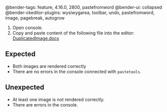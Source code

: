 @bender-tags: feature, 4.16.0, 2800, pastefromword
@bender-ui: collapsed
@bender-ckeditor-plugins: wysiwygarea, toolbar, undo, pastefromword, image, pagebreak, autogrow

1. Open console.
2. Copy and paste content of the following file into the editor:
[DuplicatedImage.docx](../generated/_fixtures/ImagesExtraction/DuplicatedImage/DuplicatedImage.docx)

## Expected

* Both images are rendered correctly
* There are no errors in the console connected with `pastetools`.

## Unexpected

* At least one image is not rendered correctly.
* There are errors in the console.
